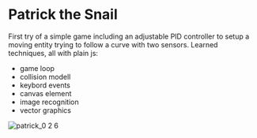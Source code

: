 # Patrick the Snail
First try of a simple game including an adjustable PID controller to setup a moving entity trying to follow a curve with two sensors. 
Learned techniques, all with plain js: 
- game loop
- collision modell 
- keybord events 
- canvas element 
- image recognition 
- vector graphics 

![patrick_0 2 6](https://user-images.githubusercontent.com/53125566/122538821-3962a480-d027-11eb-9519-c05d1d3d4b2e.png)
